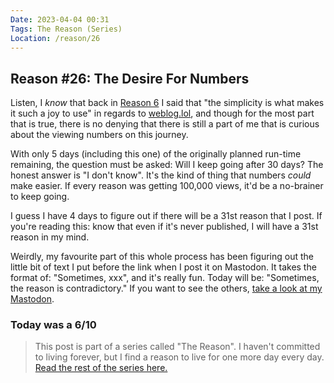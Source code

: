 ```yaml
---
Date: 2023-04-04 00:31
Tags: The Reason (Series)
Location: /reason/26
---
```


## Reason #26: The Desire For Numbers
Listen, I *know* that back in [Reason 6](/reason/6) I said that "the simplicity is what makes it such a joy to use" in regards to [weblog.lol](https://weblog.lol), and though for the most part that is true, there is no denying that there is still a part of me that is curious about the viewing numbers on this journey. 

With only 5 days (including this one) of the originally planned run-time remaining, the question must be asked: Will I keep going after 30 days? The honest answer is "I don't know". It's the kind of thing that numbers *could* make easier. If every reason was getting 100,000 views, it'd be a no-brainer to keep going.

I guess I have 4 days to figure out if there will be a 31st reason that I post. If you're reading this: know that even if it's never published, I will have a 31st reason in my mind.

Weirdly, my favourite part of this whole process has been figuring out the little bit of text I put before the link when I post it on Mastodon. It takes the format of: "Sometimes, xxx", and it's really fun. Today will be: "Sometimes, the reason is contradictory." If you want to see the others, [take a look at my Mastodon](https://social.lol/@georgeprobably).

### Today was a 6/10

>This post is part of a series called "The Reason". I haven't committed to living forever, but I find a reason to live for one more day every day. [Read the rest of the series here.](/reason/)